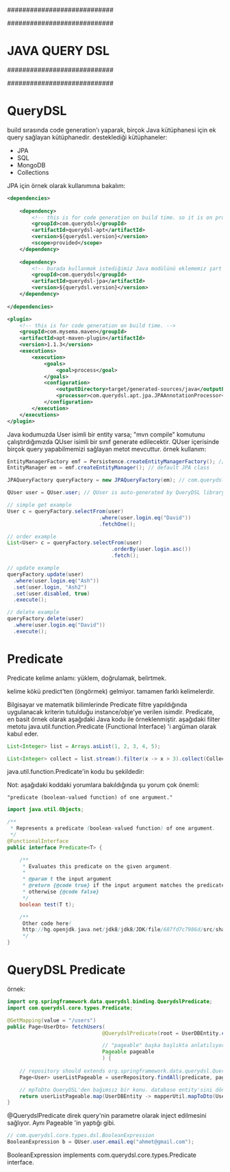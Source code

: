 ############################

############################
# JAVA QUERY DSL
############################

############################

# QueryDSL
build sırasında code generation'ı yaparak, birçok Java kütüphanesi için ek query sağlayan kütüphanedir. desteklediği kütüphaneler:

- JPA
- SQL
- MongoDB
- Collections

JPA için örnek olarak kullanımına bakalım:

```xml
<dependencies>
    
    <dependency>
        <!-- this is for code generation on build time. so it is on provided scope which means this library exist only on build phase. -->
        <groupId>com.querydsl</groupId>
        <artifactId>querydsl-apt</artifactId>
        <version>${querydsl.version}</version>
        <scope>provided</scope>
    </dependency>
 
    <dependency>
        <!-- burada kullanmak istediğimiz Java modülünü eklememiz şart -->
        <groupId>com.querydsl</groupId>
        <artifactId>querydsl-jpa</artifactId>
        <version>${querydsl.version}</version>
    </dependency>
 
</dependencies>

<plugin>
    <!-- this is for code generation on build time. -->
    <groupId>com.mysema.maven</groupId>
    <artifactId>apt-maven-plugin</artifactId>
    <version>1.1.3</version>
    <executions>
        <execution>
            <goals>
                <goal>process</goal>
            </goals>
            <configuration>
                <outputDirectory>target/generated-sources/java</outputDirectory>
                <processor>com.querydsl.apt.jpa.JPAAnnotationProcessor</processor>
            </configuration>
        </execution>
    </executions>
</plugin>
```

Java kodumuzda User isimli bir entity varsa; "mvn compile" komutunu çalıştırdığımızda QUser isimli bir sınıf generate edilecektir. QUser içerisinde birçok query yapabilmemizi sağlayan metot mevcuttur. örnek kullanım:

```java
EntityManagerFactory emf = Persistence.createEntityManagerFactory(); // default JPA class
EntityManager em = emf.createEntityManager(); // default JPA class

JPAQueryFactory queryFactory = new JPAQueryFactory(em); // com.querydsl.jpa.impl.JPAQueryFactory

QUser user = QUser.user; // QUser is auto-generated by QueryDSL library. QUser includes a default instance of QUser as static.

// simple get example
User c = queryFactory.selectFrom(user)
                              .where(user.login.eq("David"))
                              .fetchOne();

// order example
List<User> c = queryFactory.selectFrom(user)
                                  .orderBy(user.login.asc())
                                  .fetch();

// update example
queryFactory.update(user)
  .where(user.login.eq("Ash"))
  .set(user.login, "Ash2")
  .set(user.disabled, true)
  .execute();

// delete example
queryFactory.delete(user)
  .where(user.login.eq("David"))
  .execute();
```

# Predicate
Predicate kelime anlamı: yüklem, doğrulamak, belirtmek.

kelime kökü predict'ten (öngörmek) gelmiyor. tamamen farklı kelimelerdir.

Bilgisayar ve matematik bilimlerinde Predicate filtre yapıldığında uygulanacak kriterin tutulduğu instance/obje'ye verilen isimdir. Predicate, en basit örnek olarak aşağıdaki Java kodu ile örneklenmiştir. aşağıdaki filter metotu java.util.function.Predicate<T> (Functional Interface) 'i argüman olarak kabul eder.

```java
List<Integer> list = Arrays.asList(1, 2, 3, 4, 5);

List<Integer> collect = list.stream().filter(x -> x > 3).collect(Collectors.toList());
```

java.util.function.Predicate'in kodu bu şekildedir:

Not: aşağıdaki koddaki yorumlara bakıldığında şu yorum çok önemli:

```
"predicate (boolean-valued function) of one argument."
```

```java
import java.util.Objects;

/**
 * Represents a predicate (boolean-valued function) of one argument.
 */
@FunctionalInterface
public interface Predicate<T> {

    /**
     * Evaluates this predicate on the given argument.
     *
     * @param t the input argument
     * @return {@code true} if the input argument matches the predicate,
     * otherwise {@code false}
     */
    boolean test(T t);

    /**
     Other code here! 
     http://hg.openjdk.java.net/jdk8/jdk8/JDK/file/687fd7c7986d/src/share/classes/java/util/function/Predicate.java
     */
}
```

# QueryDSL Predicate

örnek:

```java
import org.springframework.data.querydsl.binding.QuerydslPredicate;
import com.querydsl.core.types.Predicate;

@GetMapping(value = "/users")
public Page<UserDto> fetchUsers(
                               @QuerydslPredicate(root = UserDBEntity.class) Predicate predicate,

                               // "pageable" başka başlıkta anlatılıyor. bu konudan bağımsız. burada sadece birlikte kullanılabileceğini göstermeye çalıştım. pageable'ın konulması zorunlu değil.
                               Pageable pageable
                               ) {
    
    // repository should extends org.springframework.data.querydsl.QuerydslPredicateExecutor<UserDBEntity>
    Page<User> userListPageable = userRepository.findAll(predicate, pageable);

    // mpToDto QueryDSL'den bağımsız bir konu. database entity'sini dönmemek için burada basit bir mapping yapıldı.
    return userListPageable.map(UserDBEntity -> mapperUtil.mapToDto(UserDBEntity));
}
```

@QuerydslPredicate direk query'nin parametre olarak inject edilmesini sağlıyor. Aynı Pageable 'in yaptığı gibi.

```java
// com.querydsl.core.types.dsl.BooleanExpression
BooleanExpression b = QUser.user.email.eq("ahmet@gmail.com");
```

BooleanExpression implements com.querydsl.core.types.Predicate interface.
